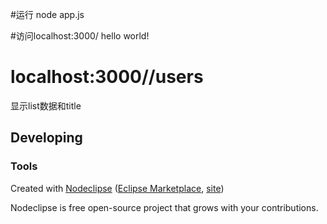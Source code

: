 #运行   node app.js

#访问localhost:3000/
hello world!



# localhost:3000//users

 显示list数据和title



## Developing



### Tools

Created with [Nodeclipse](https://github.com/Nodeclipse/nodeclipse-1)
 ([Eclipse Marketplace](http://marketplace.eclipse.org/content/nodeclipse), [site](http://www.nodeclipse.org))   

Nodeclipse is free open-source project that grows with your contributions.
